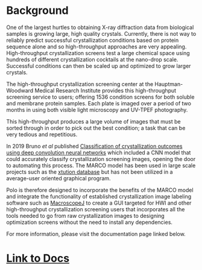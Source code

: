 # Background
One of the largest hurtles to obtaining X-ray diffraction
data from biological samples is growing large, high quality crystals.
Currently, there is not way to reliably predict successful crystallization
conditions based on protein sequence alone and so high-throughput approaches
are very appealing. High-throughput crystallization screens test a large
chemical space using hundreds of different crystallization cocktails at the
nano-drop scale. Successful conditions can then be scaled up and optimized to
grow larger crystals.

The high-throughput crystallization screening center at the Hauptman-Woodward 
Medical Research Institute provides this high-throughput screening service to
users; offering 1536 condition screens for both soluble and membrane protein
samples. Each plate is imaged over a period of two months in using both
visible light microscopy and UV-TPEF photography.

This high-throughput produces a large volume of images that must be
sorted through in order to pick out the best condition; a task that can be
very tedious and repetitious.

In 2019 Bruno *et al* published [Classification of crystallization outcomes using deep convolution neural networks](https://journals.plos.org/plosone/article?id=10.1371/journal.pone.0198883)
which included a CNN model that could accurately classify crystallization screening
images, opening the door to automating this process. The MARCO model has been
used in large scale projects such as the [xtution database](http://xtuition.org/)
but has not been utilized in a average-user oriented graphical program.

Polo is therefore designed to incorporate the benefits of the MARCO model
and integrate the functionality of established crystallization image
labeling software such as [MacroscopeJ](https://hwi.buffalo.edu/wp-content/uploads/2016/11/MsjManual-0_1_1_3.pdf)
to create a GUI targeted for HWI and other high-throughput crystallization screening
users that incorporates all the tools needed to go from raw crystallization images
to designing optimization screens without the need to install any dependencies.

For more information, please visit the documentation page linked below.
# [Link to Docs](https://github.com/Hauptman-Woodward/Marco_Polo/)
